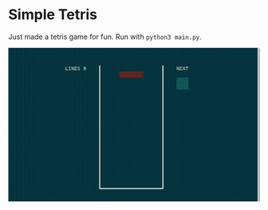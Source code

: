 # Simple Tetris
Just made a tetris game for fun. Run with `python3 main.py`.

![Alt text](video.gif?raw=true "Optional Title")
